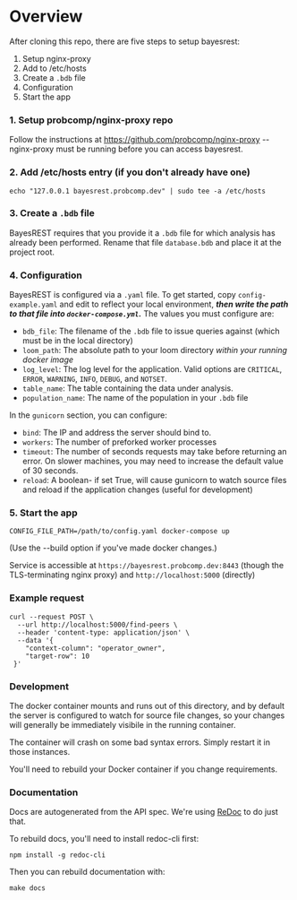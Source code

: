 # Overview

After cloning this repo, there are five steps to setup bayesrest:
1. Setup nginx-proxy
1. Add to /etc/hosts
1. Create a `.bdb` file
1. Configuration
1. Start the app

### 1. Setup probcomp/nginx-proxy repo

Follow the instructions at https://github.com/probcomp/nginx-proxy -- nginx-proxy must be running before you can access bayesrest.

### 2. Add /etc/hosts entry (if you don't already have one)

    echo "127.0.0.1 bayesrest.probcomp.dev" | sudo tee -a /etc/hosts

### 3. Create a `.bdb` file
BayesREST requires that you provide it a `.bdb` file for which analysis has already been performed. Rename that file `database.bdb` and place it at the project root.

### 4. Configuration

BayesREST is configured via a `.yaml` file. To get started, copy `config-example.yaml` and edit to reflect your local environment, ***then write the path to that file into `docker-compose.yml`.*** The values you must configure are:

- `bdb_file`: The filename of the `.bdb` file to issue queries against (which must be in the local directory)
- `loom_path`: The absolute path to your loom directory _within your running docker image_
- `log_level`: The log level for the application. Valid options are `CRITICAL`, `ERROR`, `WARNING`, `INFO`, `DEBUG`, and `NOTSET`.
- `table_name`: The table containing the data under analysis.
- `population_name`: The name of the population in your `.bdb` file

In the `gunicorn` section, you can configure:

- `bind`: The IP and address the server should bind to.
- `workers`: The number of preforked worker processes
- `timeout`: The number of seconds requests may take before returning an error. On slower machines, you may need to increase the default value of 30 seconds.
- `reload`: A boolean- if set True, will cause gunicorn to watch source files and reload if the application changes (useful for development)

### 5. Start the app

    CONFIG_FILE_PATH=/path/to/config.yaml docker-compose up

(Use the --build option if you've made docker changes.)

Service is accessible at `https://bayesrest.probcomp.dev:8443` (though the TLS-terminating nginx proxy) and `http://localhost:5000` (directly)

### Example request

    curl --request POST \
      --url http://localhost:5000/find-peers \
      --header 'content-type: application/json' \
      --data '{
        "context-column": "operator_owner",
        "target-row": 10
     }'

### Development

The docker container mounts and runs out of this directory, and by default the server is configured to watch for source file changes, so your changes will generally be immediately visibile in the running container.

The container will crash on some bad syntax errors. Simply restart it in those instances.

You'll need to rebuild your Docker container if you change requirements.

### Documentation

Docs are autogenerated from the API spec. We're using [ReDoc](https://github.com/Rebilly/ReDoc/blob/master/cli/README.md) to do just that.

To rebuild docs, you'll need to install redoc-cli first:

    npm install -g redoc-cli

Then you can rebuild documentation with:

    make docs
